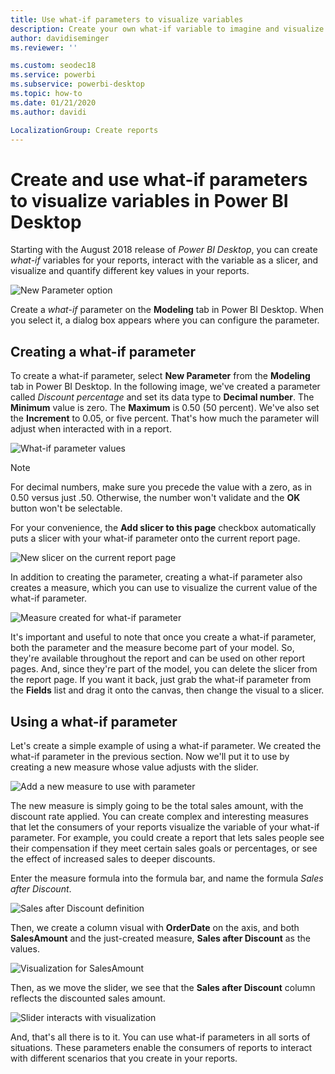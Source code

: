 ```yaml
---
title: Use what-if parameters to visualize variables
description: Create your own what-if variable to imagine and visualize variables in Power BI reports
author: davidiseminger
ms.reviewer: ''

ms.custom: seodec18
ms.service: powerbi
ms.subservice: powerbi-desktop
ms.topic: how-to
ms.date: 01/21/2020
ms.author: davidi

LocalizationGroup: Create reports
---
```

# Create and use what-if parameters to visualize variables in Power BI Desktop

Starting with the August 2018 release of *Power BI Desktop*, you can create *what-if* variables for your reports, interact with the variable as a slicer, and visualize and quantify different key values in your reports.

![New Parameter option](media/desktop-what-if/what-if_01.png)

Create a *what-if* parameter on the **Modeling** tab in Power BI Desktop. When you select it, a dialog box appears where you can configure the parameter.

## Creating a what-if parameter

To create a what-if parameter, select **New Parameter** from the **Modeling** tab in Power BI Desktop. In the following image, we've created a parameter called *Discount percentage* and set its data type to **Decimal number**. The **Minimum** value is zero. The **Maximum** is 0.50 (50 percent). We've also set the **Increment** to 0.05, or five percent. That's how much the parameter will adjust when interacted with in a report.

![What-if parameter values](media/desktop-what-if/what-if_02.png)

> [!NOTE]
> For decimal numbers, make sure you precede the value with a zero, as in 0.50 versus just .50. Otherwise, the number won't validate and the **OK** button won't be selectable.
> 
> 

For your convenience, the **Add slicer to this page** checkbox automatically puts a slicer with your what-if parameter onto the current report page.

![New slicer on the current report page](media/desktop-what-if/what-if_03.png)

In addition to creating the parameter, creating a what-if parameter also creates a measure, which you can use to visualize the current value of the what-if parameter.

![Measure created for what-if parameter](media/desktop-what-if/what-if_04.png)

It's important and useful to note that once you create a what-if parameter, both the parameter and the measure become part of your model. So, they're available throughout the report and can be used on other report pages. And, since they're part of the model, you can delete the slicer from the report page. If you want it back, just grab the what-if parameter from the **Fields** list and drag it onto the canvas, then change the visual to a slicer.

## Using a what-if parameter

Let's create a simple example of using a what-if parameter. We created the what-if parameter in the previous section. Now we'll put it to use by creating a new measure whose value adjusts with the slider.

![Add a new measure to use with parameter](media/desktop-what-if/what-if_05.png)

The new measure is simply going to be the total sales amount, with the discount rate applied. You can create complex and interesting measures that let the consumers of your reports visualize the variable of your what-if parameter. For example, you could create a report that lets sales people see their compensation if they meet certain sales goals or percentages, or see the effect of increased sales to deeper discounts.

Enter the measure formula into the formula bar, and name the formula *Sales after Discount*.

![Sales after Discount definition](media/desktop-what-if/what-if_06.png)

Then, we create a column visual with **OrderDate** on the axis, and both **SalesAmount** and the just-created measure, **Sales after Discount** as the values.

![Visualization for SalesAmount](media/desktop-what-if/what-if_07.png)

Then, as we move the slider, we see that the **Sales after Discount** column reflects the discounted sales amount.

![Slider interacts with visualization](media/desktop-what-if/what-if_08.png)

And, that's all there is to it. You can use what-if parameters in all sorts of situations. These parameters enable the consumers of reports to interact with different scenarios that you create in your reports.
